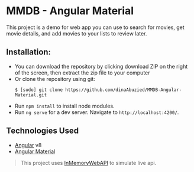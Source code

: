 # MMDB - Angular Material
This project is a demo for web app you can use to search for movies, get movie details, and add movies to your lists to review later.

## Installation:
* You can download the repository by clicking download ZIP on the right of the screen, then extract the zip file to your computer
* Or clone the repository using git:
    ```
    $ [sudo] git clone https://github.com/dinaAbuzied/MMDB-Angular-Material.git
    ```
* Run `npm install` to install node modules.
* Run `ng serve` for a dev server. Navigate to `http://localhost:4200/`.

## Technologies Used
* [Angular](https://angular.io/) v8
* [Angular Material](https://material.angular.io/)

> This project uses [InMemoryWebAPI](https://github.com/angular/in-memory-web-api) to simulate live api.

